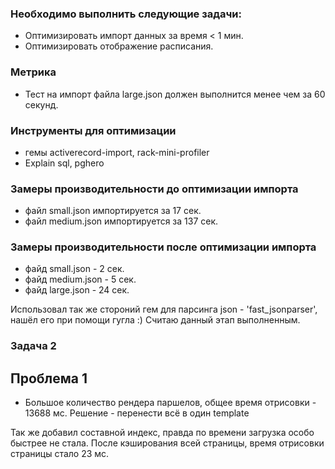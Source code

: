 ### Необходимо выполнить следующие задачи:
- Оптимизировать импорт данных за время < 1 мин.
- Оптимизировать отображение расписания.

### Метрика
- Тест на импорт файла large.json должен выполнится менее чем за 60 секунд.

### Инструменты для оптимизации
- гемы activerecord-import, rack-mini-profiler
- Explain sql, pghero

### Замеры производительности до оптимизации импорта
- файл small.json импортируется за 17 сек.
- файл medium.json импортируется за 137 сек.

### Замеры производительности после оптимизации импорта
- файд small.json - 2 сек.
- файд medium.json - 5 сек.
- файд large.json - 24 сек.

Использовал так же стороний гем для парсинга json - 'fast_jsonparser', нашёл его при помощи гугла :)
Считаю данный этап выполненным.

### Задача 2

## Проблема 1
- Большое количество рендера паршелов, общее время отрисовки - 13688 мс. Решение - перенести всё в один template

Так же добавил составной индекс, правда по времени загрузка особо быстрее не стала.
После кэширования всей страницы, время отрисовки страницы стало 23 мс.
